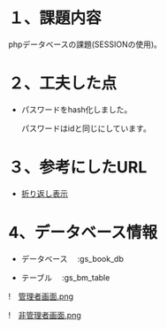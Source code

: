 # １、課題内容

phpデータベースの課題(SESSIONの使用)。

# ２、工夫した点

- パスワードをhash化しました。

  パスワードはidと同じにしています。

# ３、参考にしたURL

- [折り返し表示](https://qiita.com/gcyata/items/353658a7bdc1e7395337)

# 4、データベース情報

- データベース　 :gs_book_db

- テーブル　    :gs_bm_table

!　[管理者画面.png](./img/管理者画面.png)

!　[非管理者画面.png](./img/非管理者画面.png)

